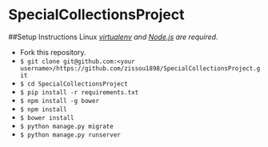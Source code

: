 # SpecialCollectionsProject
##Setup Instructions Linux
*[virtualenv](http://virtualenv.readthedocs.org/en/latest/) and
[Node.js](http://nodejs.org/) are required.*
* Fork this repository.
* `$ git clone git@github.com:<your username>/https://github.com/zissou1898/SpecialCollectionsProject.git`
* `$ cd SpecialCollectionsProject`
* `$ pip install -r requirements.txt`
* `$ npm install -g bower`
* `$ npm install`
* `$ bower install`
* `$ python manage.py migrate`
* `$ python manage.py runserver`
